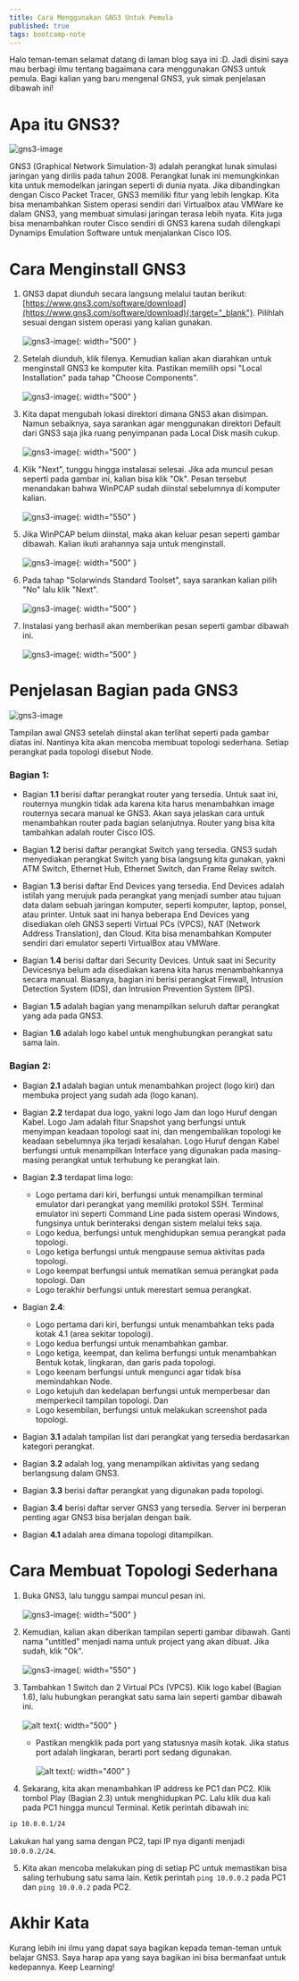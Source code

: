 ```yaml
---
title: Cara Menggunakan GNS3 Untuk Pemula
published: true
tags: bootcamp-note
---
```

Halo teman-teman selamat datang di laman blog saya ini :D. Jadi disini saya mau berbagi ilmu tentang bagaimana cara menggunakan GNS3 untuk pemula. Bagi kalian yang baru mengenal GNS3, yuk simak penjelasan dibawah ini!

# Apa itu GNS3?
![gns3-image](/assets/images/gns3-image.png)

GNS3 (Graphical Network Simulation-3) adalah perangkat lunak simulasi jaringan yang dirilis pada tahun 2008. Perangkat lunak ini memungkinkan kita untuk memodelkan jaringan seperti di dunia nyata. Jika dibandingkan dengan Cisco Packet Tracer, GNS3 memiliki fitur yang lebih lengkap. Kita bisa menambahkan Sistem operasi sendiri dari Virtualbox atau VMWare ke dalam GNS3, yang membuat simulasi jaringan terasa lebih nyata. Kita juga bisa menambahkan router Cisco sendiri di GNS3 karena sudah dilengkapi Dynamips Emulation Software untuk menjalankan Cisco IOS. 

# Cara Menginstall GNS3
1. GNS3 dapat diunduh secara langsung melalui tautan berikut: [https://www.gns3.com/software/download](https://www.gns3.com/software/download){:target="_blank"}. Pilihlah sesuai dengan sistem operasi yang kalian gunakan.<br><br>
![gns3-image](/assets/images/gns3-tutorial-1.png){: width="500" }

2. Setelah diunduh, klik filenya. Kemudian kalian akan diarahkan untuk menginstall GNS3 ke komputer kita. Pastikan memilih opsi "Local Installation" pada tahap "Choose Components".<br><br>
![gns3-image](/assets/images/gns3-tutorial-2.png){: width="500" }

3. Kita dapat mengubah lokasi direktori dimana GNS3 akan disimpan. Namun sebaiknya, saya sarankan agar menggunakan direktori Default dari GNS3 saja jika ruang penyimpanan pada Local Disk masih cukup.<br><br>
![gns3-image](/assets/images/gns3-tutorial-3.png){: width="500" }

4. Klik "Next", tunggu hingga instalasai selesai. Jika ada muncul pesan seperti pada gambar ini, kalian bisa klik "Ok". Pesan tersebut menandakan bahwa WinPCAP sudah diinstal sebelumnya di komputer kalian.<br><br>
![gns3-image](/assets/images/gns3-tutorial-4.png){: width="550" }

5. Jika WinPCAP belum diinstal, maka akan keluar pesan seperti gambar dibawah. Kalian ikuti arahannya saja untuk menginstall.<br><br>
![gns3-image](/assets/images/gns3-tutorial-5.png){: width="500" }

5. Pada tahap "Solarwinds Standard Toolset", saya sarankan kalian pilih "No" lalu klik "Next".<br><br>
![gns3-image](/assets/images/gns3-tutorial-6.png){: width="500" }

6. Instalasi yang berhasil akan memberikan pesan seperti gambar dibawah ini.<br><br>
![gns3-image](/assets/images/gns3-tutorial-7.png){: width="500" }

# Penjelasan Bagian pada GNS3
![gns3-image](/assets/images/gns3-tutorial-8.png)

Tampilan awal GNS3 setelah diinstal akan terlihat seperti pada gambar diatas ini. Nantinya kita akan mencoba membuat topologi sederhana. Setiap perangkat pada topologi disebut Node. 

### Bagian 1:
- Bagian **1.1** berisi daftar perangkat router yang tersedia. Untuk saat ini, routernya mungkin tidak ada karena kita harus menambahkan image routernya secara manual ke GNS3. Akan saya jelaskan cara untuk menambahkan router pada bagian selanjutnya. Router yang bisa kita tambahkan adalah router Cisco IOS.

- Bagian **1.2** berisi daftar perangkat Switch yang tersedia. GNS3 sudah menyediakan perangkat Switch yang bisa langsung kita gunakan, yakni ATM Switch, Ethernet Hub, Ethernet Switch, dan Frame Relay switch.

- Bagian **1.3** berisi daftar End Devices yang tersedia. End Devices adalah istilah yang merujuk pada perangkat yang menjadi sumber atau tujuan data dalam sebuah jaringan komputer, seperti komputer, laptop, ponsel, atau printer. Untuk saat ini hanya beberapa End Devices yang disediakan oleh GNS3 seperti Virtual PCs (VPCS), NAT (Network Address Translation), dan Cloud. Kita bisa menambahkan Komputer sendiri dari emulator seperti VirtualBox atau VMWare.

- Bagian **1.4** berisi daftar dari Security Devices. Untuk saat ini Security Devicesnya belum ada disediakan karena kita harus menambahkannya secara manual. Biasanya, bagian ini berisi perangkat Firewall, Intrusion Detection System (IDS), dan Intrusion Prevention System (IPS).

- Bagian **1.5** adalah bagian yang menampilkan seluruh daftar perangkat yang ada pada GNS3.

- Bagian **1.6** adalah logo kabel untuk menghubungkan perangkat satu sama lain.

### Bagian 2:
- Bagian **2.1** adalah bagian untuk menambahkan project (logo kiri) dan membuka project yang sudah ada (logo kanan).

- Bagian **2.2** terdapat dua logo, yakni logo Jam dan logo Huruf dengan Kabel. Logo Jam adalah fitur Snapshot yang berfungsi untuk menyimpan keadaan topologi saat ini, dan mengembalikan topologi ke keadaan sebelumnya jika terjadi kesalahan. Logo Huruf dengan Kabel berfungsi untuk menampilkan Interface yang digunakan pada masing-masing perangkat untuk terhubung ke perangkat lain.

- Bagian **2.3** terdapat lima logo:

    - Logo pertama dari kiri, berfungsi untuk menampilkan terminal emulator dari perangkat yang memiliki protokol SSH. Terminal emulator ini seperti Command Line pada sistem operasi Windows, fungsinya untuk berinteraksi dengan sistem melalui teks saja. 
    - Logo kedua, berfungsi untuk menghidupkan semua perangkat pada topologi. 
    - Logo ketiga berfungsi untuk mengpause semua aktivitas pada topologi. 
    - Logo keempat berfungsi untuk mematikan semua perangkat pada topologi. Dan 
    - Logo terakhir berfungsi untuk merestart semua perangkat.

- Bagian **2.4**:

    - Logo pertama dari kiri, berfungsi untuk menambahkan teks pada kotak 4.1 (area sekitar topologi).
    - Logo kedua berfungsi untuk menambahkan gambar.
    - Logo ketiga, keempat, dan kelima berfungsi untuk menambahkan Bentuk kotak, lingkaran, dan garis pada topologi.
    - Logo keenam berfungsi untuk mengunci agar tidak bisa memindahkan Node.
    - Logo ketujuh dan kedelapan berfungsi untuk memperbesar dan memperkecil tampilan topologi. Dan
    - Logo kesembilan, berfungsi untuk melakukan screenshot pada topologi.

- Bagian **3.1** adalah tampilan list dari perangkat yang tersedia berdasarkan kategori perangkat.

- Bagian **3.2** adalah log, yang menampilkan aktivitas yang sedang berlangsung dalam GNS3.

- Bagian **3.3** berisi daftar perangkat yang digunakan pada topologi.

- Bagian **3.4** berisi daftar server GNS3 yang tersedia. Server ini berperan penting agar GNS3 bisa berjalan dengan baik.

- Bagian **4.1** adalah area dimana topologi ditampilkan.

# Cara Membuat Topologi Sederhana

1. Buka GNS3, lalu tunggu sampai muncul pesan ini.<br><br>
![gns3-image](/assets/images/gns3-connecting-1.png){: width="500" }

2. Kemudian, kalian akan diberikan tampilan seperti gambar dibawah. Ganti nama "untitled" menjadi nama untuk project yang akan dibuat. Jika sudah, klik "Ok".<br><br>
![gns3-image](/assets/images/gns3-connecting-2.png){: width="550" }

3. Tambahkan 1 Switch dan 2 Virtual PCs (VPCS). Klik logo kabel (Bagian 1.6), lalu hubungkan perangkat satu sama lain seperti gambar dibawah ini.<br><br> 
![alt text](/assets/images/gns3-connecting-4.png){: width="500" }

    - Pastikan mengklik pada port yang statusnya masih kotak. Jika status port adalah lingkaran, berarti port sedang digunakan. <br><br> 
    ![alt text](/assets/images/gns3-connecting-3.png){: width="400" }

4. Sekarang, kita akan menambahkan IP address ke PC1 dan PC2. Klik tombol Play (Bagian 2.3) untuk menghidupkan PC. Lalu klik dua kali pada PC1 hingga muncul Terminal. Ketik perintah dibawah ini:
```sh
ip 10.0.0.1/24 
```
Lakukan hal yang sama dengan PC2, tapi IP nya diganti menjadi `10.0.0.2/24`.

5. Kita akan mencoba melakukan ping di setiap PC untuk memastikan bisa saling terhubung satu sama lain. Ketik perintah `ping 10.0.0.2` pada PC1 dan `ping 10.0.0.2` pada PC2.

# Akhir Kata
Kurang lebih ini ilmu yang dapat saya bagikan kepada teman-teman untuk belajar GNS3. Saya harap apa yang saya bagikan ini bisa bermanfaat untuk kedepannya. Keep Learning!